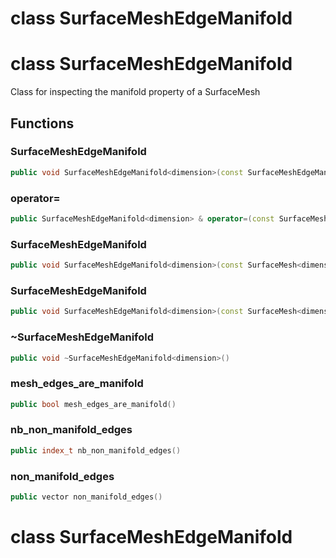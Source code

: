 # class SurfaceMeshEdgeManifold

# class SurfaceMeshEdgeManifold

Class for inspecting the manifold property of a SurfaceMesh

## Functions

### SurfaceMeshEdgeManifold

```cpp
public void SurfaceMeshEdgeManifold<dimension>(const SurfaceMeshEdgeManifold<dimension> & )
```

### operator=

```cpp
public SurfaceMeshEdgeManifold<dimension> & operator=(const SurfaceMeshEdgeManifold<dimension> & )
```

### SurfaceMeshEdgeManifold

```cpp
public void SurfaceMeshEdgeManifold<dimension>(const SurfaceMesh<dimension> & mesh)
```

### SurfaceMeshEdgeManifold

```cpp
public void SurfaceMeshEdgeManifold<dimension>(const SurfaceMesh<dimension> & mesh, bool verbose)
```

### ~SurfaceMeshEdgeManifold

```cpp
public void ~SurfaceMeshEdgeManifold<dimension>()
```

### mesh_edges_are_manifold

```cpp
public bool mesh_edges_are_manifold()
```

### nb_non_manifold_edges

```cpp
public index_t nb_non_manifold_edges()
```

### non_manifold_edges

```cpp
public vector non_manifold_edges()
```

# class SurfaceMeshEdgeManifold
